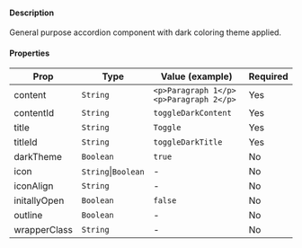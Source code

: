 #### Description

General purpose accordion component with dark coloring theme applied.

#### Properties

| Prop         | Type                | Value (example)                        | Required |
| ------------ | ------------------- | -------------------------------------- | -------- |
| content      | `String`            | `<p>Paragraph 1</p><p>Paragraph 2</p>` | Yes      |
| contentId    | `String`            | `toggleDarkContent`                    | Yes      |
| title        | `String`            | `Toggle`                               | Yes      |
| titleId      | `String`            | `toggleDarkTitle`                      | Yes      |
| darkTheme    | `Boolean`           | `true`                                 | No       |
| icon         | `String`\|`Boolean` | -                                      | No       |
| iconAlign    | `String`            | -                                      | No       |
| initallyOpen | `Boolean`           | `false`                                | No       |
| outline      | `Boolean`           | -                                      | No       |
| wrapperClass | `String`            | -                                      | No       |

